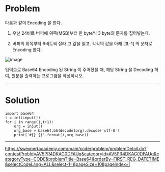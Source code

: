 # Problem

다음과 같이 Encoding 을 한다.

1. 우선 24비트 버퍼에 위쪽(MSB)부터 한 byte씩 3 byte의 문자를 집어넣는다.

2. 버퍼의 위쪽부터 6비트씩 잘라 그 값을 읽고, 각각의 값을 아래 [표-1] 의 문자로 Encoding 한다.

![image](https://user-images.githubusercontent.com/79297596/128028641-90023dba-9083-4e23-bc16-722680113efe.png)

입력으로 Base64 Encoding 된 String 이 주어졌을 때, 해당 String 을 Decoding 하여, 원문을 출력하는 프로그램을 작성하시오.

-------------------------

# Solution

```
import base64
t = int(input())
for i in range(1,t+1):
    org = input()
    org_base = base64.b64decode(org).decode('utf-8')
    print('#{} {}'.format(i,org_base))
```

---------------------------

https://swexpertacademy.com/main/code/problem/problemDetail.do?contestProbId=AV5PR4DKAG0DFAUq&categoryId=AV5PR4DKAG0DFAUq&categoryType=CODE&problemTitle=Base64&orderBy=FIRST_REG_DATETIME&selectCodeLang=ALL&select-1=&pageSize=10&pageIndex=1

